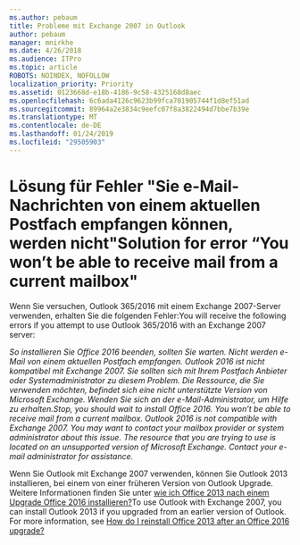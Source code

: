 ```yaml
---
ms.author: pebaum
title: Probleme mit Exchange 2007 in Outlook
author: pebaum
manager: mnirkhe
ms.date: 4/26/2018
ms.audience: ITPro
ms.topic: article
ROBOTS: NOINDEX, NOFOLLOW
localization_priority: Priority
ms.assetid: 0123668d-e18b-4186-9c58-4325168d8aec
ms.openlocfilehash: 6c6ada4126c9623b99fca701905744f1d8ef51ad
ms.sourcegitcommit: 89964a2e3834c9eefc07f8a3822494d7bbe7b39e
ms.translationtype: MT
ms.contentlocale: de-DE
ms.lasthandoff: 01/24/2019
ms.locfileid: "29505903"
---
```

# <a name="solution-for-error-you-wont-be-able-to-receive-mail-from-a-current-mailbox"></a><span data-ttu-id="3a75a-102">Lösung für Fehler "Sie e-Mail-Nachrichten von einem aktuellen Postfach empfangen können, werden nicht"</span><span class="sxs-lookup"><span data-stu-id="3a75a-102">Solution for error “You won’t be able to receive mail from a current mailbox"</span></span>
<span data-ttu-id="3a75a-103">Wenn Sie versuchen, Outlook 365/2016 mit einem Exchange 2007-Server verwenden, erhalten Sie die folgenden Fehler:</span><span class="sxs-lookup"><span data-stu-id="3a75a-103">You will receive the following errors if you attempt to use Outlook 365/2016 with an Exchange 2007 server:</span></span>

<span data-ttu-id="3a75a-104">*So installieren Sie Office 2016 beenden, sollten Sie warten. Nicht werden e-Mail von einem aktuellen Postfach empfangen. Outlook 2016 ist nicht kompatibel mit Exchange 2007. Sie sollten sich mit Ihrem Postfach Anbieter oder Systemadministrator zu diesem Problem. Die Ressource, die Sie verwenden möchten, befindet sich eine nicht unterstützte Version von Microsoft Exchange. Wenden Sie sich an der e-Mail-Administrator, um Hilfe zu erhalten.*</span><span class="sxs-lookup"><span data-stu-id="3a75a-104">*Stop, you should wait to install Office 2016. You won’t be able to receive mail from a current mailbox. Outlook 2016 is not compatible with Exchange 2007. You may want to contact your mailbox provider or system administrator about this issue. The resource that you are trying to use is located on an unsupported version of Microsoft Exchange. Contact your e-mail administrator for assistance.*</span></span>

<span data-ttu-id="3a75a-p101">Wenn Sie Outlook mit Exchange 2007 verwenden, können Sie Outlook 2013 installieren, bei einem von einer früheren Version von Outlook Upgrade. Weitere Informationen finden Sie unter [wie ich Office 2013 nach einem Upgrade Office 2016 installieren?](https://support.office.com/article/a6ca92f4-cbb4-4609-9fdb-f8d3dd6812f3)</span><span class="sxs-lookup"><span data-stu-id="3a75a-p101">To use Outlook with Exchange 2007, you can install Outlook 2013 if you upgraded from an earlier version of Outlook. For more information, see [How do I reinstall Office 2013 after an Office 2016 upgrade?](https://support.office.com/article/a6ca92f4-cbb4-4609-9fdb-f8d3dd6812f3)</span></span>